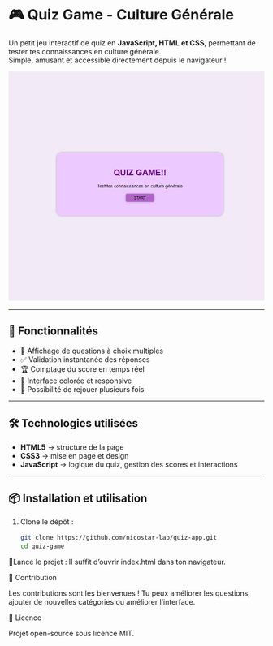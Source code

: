 # 🎮 Quiz Game - Culture Générale

Un petit jeu interactif de quiz en **JavaScript, HTML et CSS**, permettant de tester tes connaissances en culture générale.  
Simple, amusant et accessible directement depuis le navigateur !

![Aperçu](./image.png)

---

## 🚀 Fonctionnalités

- 📝 Affichage de questions à choix multiples
- ✅ Validation instantanée des réponses
- 🏆 Comptage du score en temps réel
- 🎨 Interface colorée et responsive
- 🔄 Possibilité de rejouer plusieurs fois

---

## 🛠️ Technologies utilisées

- **HTML5** → structure de la page
- **CSS3** → mise en page et design
- **JavaScript** → logique du quiz, gestion des scores et interactions

---

## 📦 Installation et utilisation

1. Clone le dépôt :
    ```bash
    git clone https://github.com/nicostar-lab/quiz-app.git
    cd quiz-game

🚀Lance le projet :
Il suffit d’ouvrir index.html dans ton navigateur.


🤝 Contribution

Les contributions sont les bienvenues !
Tu peux améliorer les questions, ajouter de nouvelles catégories ou améliorer l’interface.

📄 Licence

Projet open-source sous licence MIT.
